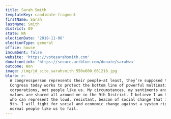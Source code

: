 ```yaml
---
title: Sarah Smith
templateKey: candidate-fragment
firstName: Sarah
lastName: Smith
district: 09
state: WA
electionDate: '2018-11-06'
electionType: general
office: house
incumbent: false
website: 'https://votesarahsmith.com'
donationLink: 'https://secure.actblue.com/donate/sarahwa'
outcome: Won
image: /img/jd_site_sarahsmith_550x600_061218.jpg
blurb: >-
  A congressperson represents their people—at least, they’re supposed to.
  Congress today works to protect the bottom line of powerful multinational
  corporations, not people like us. My circumstances, my sentiments and my
  values are shared all around me in the 9th District. I believe I am the person
  who can represent the loud, resistant, beacon of social change that is the
  9th. I will fight for social and economic change against a system rigged for
  normal people like us to fail.
---
```



